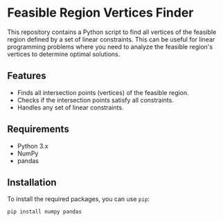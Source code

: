 # Feasible Region Vertices Finder

This repository contains a Python script to find all vertices of the feasible region defined by a set of linear constraints. This can be useful for linear programming problems where you need to analyze the feasible region's vertices to determine optimal solutions.

## Features

- Finds all intersection points (vertices) of the feasible region.
- Checks if the intersection points satisfy all constraints.
- Handles any set of linear constraints.

## Requirements

- Python 3.x
- NumPy
- pandas

## Installation

To install the required packages, you can use `pip`:

```bash
pip install numpy pandas

